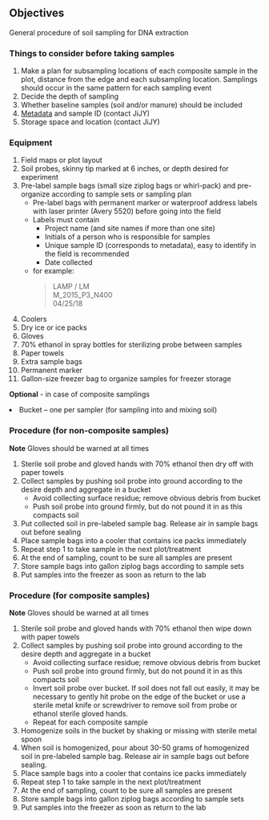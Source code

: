 ## Objectives   
General procedure of soil sampling for DNA extraction

### Things to consider before taking samples
1.	Make a plan for subsampling locations of each composite sample in the plot, distance from the edge and each subsampling location. Samplings should occur in the same pattern for each sampling event
2.	Decide the depth of sampling
3.	Whether baseline samples (soil and/or manure) should be included
4.	[Metadata](https://github.com/germs-lab/SOPs/blob/master/data_management_SOPs/GERMS_Lab_Data_Management_101.md) and sample ID (contact JiJY)
5.	Storage space and location (contact JiJY)

### Equipment
1.	Field maps or plot layout
2.	Soil probes, skinny tip marked at 6 inches, or depth desired for experiment
3.	Pre-label sample bags (small size ziplog bags or whirl-pack) and pre-organize according to sample sets or sampling plan
    * Pre-label bags with permanent marker or waterproof address labels with laser printer (Avery 5520) before going into the field
    * Labels must contain
      * Project name (and site names if more than one site)
      * Initials of a person who is responsible for samples
      * Unique sample ID (corresponds to metadata), easy to identify in the field is recommended
      * Date collected
    * for example: </br>
        > LAMP / LM </br>
        > M_2015_P3_N400</br>
        > 04/25/18
4.	Coolers
5.	Dry ice or ice packs
6.	Gloves
7.	70% ethanol in spray bottles for sterilizing probe between samples
8.	Paper towels
9.	Extra sample bags
10.	Permanent marker
11.	Gallon-size freezer bag to organize samples for freezer storage
<p><b>Optional</b> - in case of composite samplings </br>
<li>	Bucket – one per sampler (for sampling into and mixing soil)</li></p>


### Procedure (for non-composite samples)
**Note** Gloves should be warned at all times
1.	Sterile soil probe and gloved hands with 70% ethanol then dry off with paper towels
2.	Collect samples by pushing soil probe into ground according to the desire depth and aggregate in a bucket
    * Avoid collecting surface residue; remove obvious debris from bucket
    * Push soil probe into ground firmly, but do not pound it in as this compacts soil
3.	Put collected soil in pre-labeled sample bag. Release air in sample bags out before sealing
4.	Place sample bags into a cooler that contains ice packs immediately
5.	Repeat step 1 to take sample in the next plot/treatment
6.	At the end of sampling, count to be sure all samples are present
7.	Store sample bags into gallon ziplog bags according to sample sets 
8.	Put samples into the freezer as soon as return to the lab


### Procedure (for composite samples)
**Note** Gloves should be warned at all times
1.	Sterile soil probe and gloved hands with 70% ethanol then wipe down with paper towels
2.	Collect samples by pushing soil probe into ground according to the desire depth and aggregate in a bucket
    * Avoid collecting surface residue; remove obvious debris from bucket
    * Push soil probe into ground firmly, but do not pound it in as this compacts soil
    * Invert soil probe over bucket.  If soil does not fall out easily, it may be necessary to gently hit probe on the edge of the bucket or use a sterile metal knife or screwdriver to remove soil from probe or ethanol sterile gloved hands.
    * Repeat for each composite sample
3.	Homogenize soils in the bucket by shaking or missing with sterile metal spoon
4.	When soil is homogenized, pour about 30-50 grams of homogenized soil in pre-labeled sample bag. Release air in sample bags out before sealing.
5.	Place sample bags into a cooler that contains ice packs immediately
6.	Repeat step 1 to take sample in the next plot/treatment
7.	At the end of sampling, count to be sure all samples are present
8.	Store sample bags into gallon ziplog bags according to sample sets 
9.	Put samples into the freezer as soon as return to the lab
